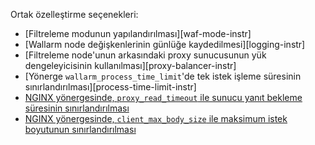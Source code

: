 Ortak özelleştirme seçenekleri:

* [Filtreleme modunun yapılandırılması][waf-mode-instr]
* [Wallarm node değişkenlerinin günlüğe kaydedilmesi][logging-instr]
* [Filtreleme node'unun arkasındaki proxy sunucusunun yük dengeleyicisinin kullanılması][proxy-balancer-instr]
* [Yönerge `wallarm_process_time_limit`'de tek istek işleme süresinin sınırlandırılması][process-time-limit-instr]
* [NGINX yönergesinde, `proxy_read_timeout` ile sunucu yanıt bekleme süresinin sınırlandırılması](https://nginx.org/en/docs/http/ngx_http_proxy_module.html#proxy_read_timeout)
* [NGINX yönergesinde, `client_max_body_size` ile maksimum istek boyutunun sınırlandırılması](https://nginx.org/en/docs/http/ngx_http_core_module.html#client_max_body_size)